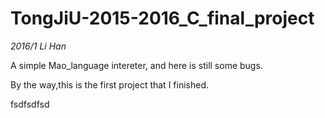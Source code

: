 # TongJiU-2015-2016_C_final_project
*2016/1 Li Han*

A simple Mao_language intereter,
and here is still some bugs.

By the way,this is the first project that I finished.



fsdfsdfsd

